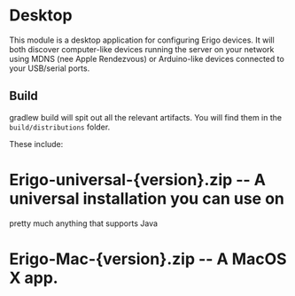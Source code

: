 Desktop
=======

This module is a desktop application for configuring Erigo devices. It will both
discover computer-like devices running the server on your network using MDNS (nee
Apple Rendezvous) or Arduino-like devices connected to your USB/serial ports.

Build
-----

gradlew build will spit out all the relevant artifacts. You will find them in the
```build/distributions``` folder. 

These include:

 # Erigo-universal-{version}.zip -- A universal installation you can use on 
   pretty much anything that supports Java
 # Erigo-Mac-{version}.zip -- A MacOS X app.
   
